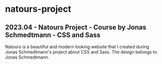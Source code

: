 # natours-project
## 2023.04 - Natours Project - Course by Jonas Schmedtmann - CSS and Sass
Natours is a beautiful and modern looking website that I created during Jonas Schmedtmann's project about CSS and Sass. The design belongs to Jonas Schmedtmann.

